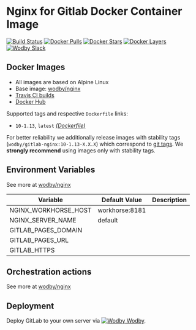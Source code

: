 # Nginx for Gitlab Docker Container Image 

[![Build Status](https://travis-ci.org/wodby/gitlab-nginx.svg?branch=master)](https://travis-ci.org/wodby/gitlab-nginx)
[![Docker Pulls](https://img.shields.io/docker/pulls/wodby/gitlab-nginx.svg)](https://hub.docker.com/r/wodby/gitlab-nginx)
[![Docker Stars](https://img.shields.io/docker/stars/wodby/gitlab-nginx.svg)](https://hub.docker.com/r/wodby/gitlab-nginx)
[![Docker Layers](https://images.microbadger.com/badges/image/wodby/gitlab-nginx.svg)](https://microbadger.com/images/wodby/gitlab-nginx)
[![Wodby Slack](http://slack.wodby.com/badge.svg)](http://slack.wodby.com)

## Docker Images

* All images are based on Alpine Linux
* Base image: [wodby/nginx](https://github.com/wodby/nginx)
* [Travis CI builds](https://travis-ci.org/wodby/gitlab-nginx) 
* [Docker Hub](https://hub.docker.com/r/wodby/gitlab-nginx)

Supported tags and respective `Dockerfile` links:

* `10-1.13`, `latest` [_(Dockerfile)_](https://github.com/wodby/gitlab-nginx/tree/master/Dockerfile)

For better reliability we additionally release images with stability tags (`wodby/gitlab-nginx:10-1.13-X.X.X`) which correspond to [git tags](https://github.com/wodby/gitlab-nginx/releases). We **strongly recommend** using images only with stability tags. 

## Environment Variables

See more at [wodby/nginx](https://github.com/wodby/nginx)

| Variable              | Default Value       | Description |
| --------------------- | ------------------- | ----------- |
| NGINX_WORKHORSE_HOST  | workhorse:8181      |             |
| NGINX_SERVER_NAME     | default             |             |
| GITLAB_PAGES_DOMAIN   |                     |             |
| GITLAB_PAGES_URL      |                     |             |
| GITLAB_HTTPS          |                     |             |

## Orchestration actions

See more at [wodby/nginx](https://github.com/wodby/nginx)

## Deployment

Deploy GitLab to your own server via [![Wodby](https://www.google.com/s2/favicons?domain=wodby.com) Wodby](https://wodby.com).
